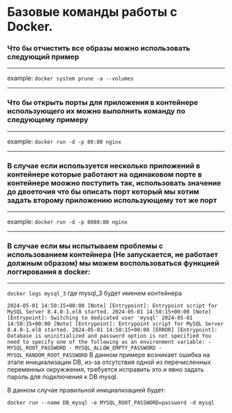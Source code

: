 # Базовые команды работы с Docker.

### Что бы отчистить все образы можно использовать следующий пример
___
example: `docker system prune -a --volumes` 
___
### Что бы открыть порты для приложения в контейнере использующего их можно выполнить команду по следующему примеру
___
example: `docker run -d -p 80:80 nginx`
___
### В случае если используется несколько приложений в контейнере которые работают на одинаковом порте в контейнере моожно поступить так, использовать значение до двоеточия что бы описать порт который мы хотим задать второму приложению использующему тот же порт
___

example: `docker run -d -p 8080:80 nginx`
___
### В случае если мы испытываем проблемы с использованием контейнера (Не запускается, не работает должным образом) мы можем воспользоваться функцией логгирования в docker:
___
`docker logs mysql_3` где mysql_3 будет именем контейнера

`
2024-05-01 14:50:15+00:00 [Note] [Entrypoint]: Entrypoint script for MySQL Server 8.4.0-1.el8 started.
2024-05-01 14:50:15+00:00 [Note] [Entrypoint]: Switching to dedicated user 'mysql'
2024-05-01 14:50:15+00:00 [Note] [Entrypoint]: Entrypoint script for MySQL Server 8.4.0-1.el8 started.
2024-05-01 14:50:15+00:00 [ERROR] [Entrypoint]: Database is uninitialized and password option is not specified
    You need to specify one of the following as an environment variable:
    - MYSQL_ROOT_PASSWORD
    - MYSQL_ALLOW_EMPTY_PASSWORD
    - MYSQL_RANDOM_ROOT_PASSWORD
`
В данном примере возникает ошибка на этапе инициализации DB, из-за отсутствия одной из перечисленных переменных окружжения, требуется исправить это и явно задать пароль для подключения к DB mysql.

В данном случае правильной инициализацией будет:

`docker run --name DB_mysql -e MYSQL_ROOT_PASSWORD=password -d mysql`
